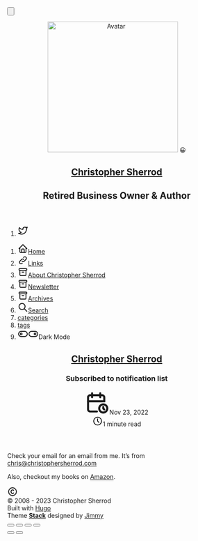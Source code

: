 <!doctype html><html lang=en dir=ltr><head><meta charset=utf-8><meta name=viewport content="width=device-width,initial-scale=1"><meta name=description content="Subscribed to notification list"><title>Christopher Sherrod</title><link rel=canonical href=https://christophersherrod.com/subscribed/><link rel=stylesheet href=/scss/style.min.8191399262444ab68b72a18c97392f5349be20a1615d77445be51e974c144cff.css><meta property="og:title" content="Christopher Sherrod"><meta property="og:description" content="Subscribed to notification list"><meta property="og:url" content="https://christophersherrod.com/subscribed/"><meta property="og:site_name" content="Christopher Sherrod"><meta property="og:type" content="article"><meta property="article:section" content><meta property="article:published_time" content="2022-11-23T09:00:00-06:00"><meta property="article:modified_time" content="2022-11-23T09:00:00-06:00"><meta name=twitter:title content="Christopher Sherrod"><meta name=twitter:description content="Subscribed to notification list"><link rel="shortcut icon" href=%3clink%20/%20abs%20url%3e><script async src="https://www.googletagmanager.com/gtag/js?id=G-JZPN0Q5H4L"></script>
<script>var doNotTrack=!1;if(!doNotTrack){window.dataLayer=window.dataLayer||[];function gtag(){dataLayer.push(arguments)}gtag("js",new Date),gtag("config","G-JZPN0Q5H4L",{anonymize_ip:!1})}</script></head><body class=article-page><script>(function(){const e="StackColorScheme";localStorage.getItem(e)||localStorage.setItem(e,"auto")})()</script><script>(function(){const t="StackColorScheme",e=localStorage.getItem(t),n=window.matchMedia("(prefers-color-scheme: dark)").matches===!0;e=="dark"||e==="auto"&&n?document.documentElement.dataset.scheme="dark":document.documentElement.dataset.scheme="light"})()</script><div class="container main-container flex on-phone--column extended"><aside class="sidebar left-sidebar sticky"><button class="hamburger hamburger--spin" type=button id=toggle-menu aria-label="Toggle Menu">
<span class=hamburger-box><span class=hamburger-inner></span></span></button><header><figure class=site-avatar><a href=/><img src=/images/avatar_hudbaf69c55d421a96b2b2e50ac5713f58_35016_300x0_resize_q75_h2_box_2.webp width=300 height=300 class=site-logo loading=lazy alt=Avatar></a>
<span class=emoji>😀</span></figure><div class=site-meta><h1 class=site-name><a href=/>Christopher Sherrod</a></h1><h2 class=site-description>Retired Business Owner & Author</h2></div></header><ol class=social-menu><li><a href=https://pkm.social/@chris target=_blank title=Mastodon rel=me><svg xmlns="http://www.w3.org/2000/svg" class="icon icon-tabler icon-tabler-brand-twitter" width="24" height="24" viewBox="0 0 24 24" stroke-width="2" stroke="currentcolor" fill="none" stroke-linecap="round" stroke-linejoin="round"><path stroke="none" d="M0 0h24v24H0z" fill="none"/><path d="M22 4.01c-1 .49-1.98.689-3 .99-1.121-1.265-2.783-1.335-4.38-.737S11.977 6.323 12 8v1c-3.245.083-6.135-1.395-8-4 0 0-4.182 7.433 4 11-1.872 1.247-3.739 2.088-6 2 3.308 1.803 6.913 2.423 10.034 1.517 3.58-1.04 6.522-3.723 7.651-7.742a13.84 13.84.0 00.497-3.753C20.18 7.773 21.692 5.25 22 4.009z"/></svg></a></li></ol><ol class=menu id=main-menu><li><a href=/><svg xmlns="http://www.w3.org/2000/svg" class="icon icon-tabler icon-tabler-home" width="24" height="24" viewBox="0 0 24 24" stroke-width="2" stroke="currentcolor" fill="none" stroke-linecap="round" stroke-linejoin="round"><path stroke="none" d="M0 0h24v24H0z"/><polyline points="5 12 3 12 12 3 21 12 19 12"/><path d="M5 12v7a2 2 0 002 2h10a2 2 0 002-2v-7"/><path d="M9 21v-6a2 2 0 012-2h2a2 2 0 012 2v6"/></svg><span>Home</span></a></li><li><a href=/links/><svg xmlns="http://www.w3.org/2000/svg" class="icon icon-tabler icon-tabler-link" width="24" height="24" viewBox="0 0 24 24" stroke-width="2" stroke="currentcolor" fill="none" stroke-linecap="round" stroke-linejoin="round"><path stroke="none" d="M0 0h24v24H0z"/><path d="M10 14a3.5 3.5.0 005 0l4-4a3.5 3.5.0 00-5-5l-.5.5"/><path d="M14 10a3.5 3.5.0 00-5 0l-4 4a3.5 3.5.0 005 5l.5-.5"/></svg><span>Links</span></a></li><li><a href=/bio/><svg xmlns="http://www.w3.org/2000/svg" class="icon icon-tabler icon-tabler-archive" width="24" height="24" viewBox="0 0 24 24" stroke-width="2" stroke="currentcolor" fill="none" stroke-linecap="round" stroke-linejoin="round"><path stroke="none" d="M0 0h24v24H0z"/><rect x="3" y="4" width="18" height="4" rx="2"/><path d="M5 8v10a2 2 0 002 2h10a2 2 0 002-2V8"/><line x1="10" y1="12" x2="14" y2="12"/></svg><span>About Christopher Sherrod</span></a></li><li><a href=/newsletter/><svg xmlns="http://www.w3.org/2000/svg" class="icon icon-tabler icon-tabler-archive" width="24" height="24" viewBox="0 0 24 24" stroke-width="2" stroke="currentcolor" fill="none" stroke-linecap="round" stroke-linejoin="round"><path stroke="none" d="M0 0h24v24H0z"/><rect x="3" y="4" width="18" height="4" rx="2"/><path d="M5 8v10a2 2 0 002 2h10a2 2 0 002-2V8"/><line x1="10" y1="12" x2="14" y2="12"/></svg><span>Newsletter</span></a></li><li><a href=/archives/><svg xmlns="http://www.w3.org/2000/svg" class="icon icon-tabler icon-tabler-archive" width="24" height="24" viewBox="0 0 24 24" stroke-width="2" stroke="currentcolor" fill="none" stroke-linecap="round" stroke-linejoin="round"><path stroke="none" d="M0 0h24v24H0z"/><rect x="3" y="4" width="18" height="4" rx="2"/><path d="M5 8v10a2 2 0 002 2h10a2 2 0 002-2V8"/><line x1="10" y1="12" x2="14" y2="12"/></svg><span>Archives</span></a></li><li><a href=/search/><svg xmlns="http://www.w3.org/2000/svg" class="icon icon-tabler icon-tabler-search" width="24" height="24" viewBox="0 0 24 24" stroke-width="2" stroke="currentcolor" fill="none" stroke-linecap="round" stroke-linejoin="round"><path stroke="none" d="M0 0h24v24H0z"/><circle cx="10" cy="10" r="7"/><line x1="21" y1="21" x2="15" y2="15"/></svg><span>Search</span></a></li><li><a href=/categories/><span>categories</span></a></li><li><a href=/tags/><span>tags</span></a></li><div class=menu-bottom-section><li id=dark-mode-toggle><svg xmlns="http://www.w3.org/2000/svg" class="icon icon-tabler icon-tabler-toggle-left" width="24" height="24" viewBox="0 0 24 24" stroke-width="2" stroke="currentcolor" fill="none" stroke-linecap="round" stroke-linejoin="round"><path stroke="none" d="M0 0h24v24H0z"/><circle cx="8" cy="12" r="2"/><rect x="2" y="6" width="20" height="12" rx="6"/></svg><svg xmlns="http://www.w3.org/2000/svg" class="icon icon-tabler icon-tabler-toggle-right" width="24" height="24" viewBox="0 0 24 24" stroke-width="2" stroke="currentcolor" fill="none" stroke-linecap="round" stroke-linejoin="round"><path stroke="none" d="M0 0h24v24H0z"/><circle cx="16" cy="12" r="2"/><rect x="2" y="6" width="20" height="12" rx="6"/></svg><span>Dark Mode</span></li></div></ol></aside><main class="main full-width"><article class=main-article><header class=article-header><div class=article-details><div class=article-title-wrapper><h2 class=article-title><a href=/subscribed/>Christopher Sherrod</a></h2><h3 class=article-subtitle>Subscribed to notification list</h3></div><footer class=article-time><div><svg xmlns="http://www.w3.org/2000/svg" class="icon icon-tabler icon-tabler-calendar-time" width="56" height="56" viewBox="0 0 24 24" stroke-width="2" stroke="currentcolor" fill="none" stroke-linecap="round" stroke-linejoin="round"><path stroke="none" d="M0 0h24v24H0z"/><path d="M11.795 21H5a2 2 0 01-2-2V7a2 2 0 012-2h12a2 2 0 012 2v4"/><circle cx="18" cy="18" r="4"/><path d="M15 3v4"/><path d="M7 3v4"/><path d="M3 11h16"/><path d="M18 16.496V18l1 1"/></svg><time class=article-time--published>Nov 23, 2022</time></div><div><svg xmlns="http://www.w3.org/2000/svg" class="icon icon-tabler icon-tabler-clock" width="24" height="24" viewBox="0 0 24 24" stroke-width="2" stroke="currentcolor" fill="none" stroke-linecap="round" stroke-linejoin="round"><path stroke="none" d="M0 0h24v24H0z"/><circle cx="12" cy="12" r="9"/><polyline points="12 7 12 12 15 15"/></svg><time class=article-time--reading>1 minute read</time></div></footer></div></header><section class=article-content><p>Check your email for an email from me. It’s from <a class=link href=mailto:chris@christophersherrod.com>chris@christophersherrod.com</a></p><p>Also, checkout my books on <a class=link href="https://www.amazon.com/Christopher-Sherrod/e/B008NW0ADO?ref=sr_ntt_srch_lnk_3&amp;qid=1650396627&amp;sr=8-3" target=_blank rel=noopener>Amazon</a>.</p></section><footer class=article-footer><section class=article-copyright><svg xmlns="http://www.w3.org/2000/svg" class="icon icon-tabler icon-tabler-copyright" width="24" height="24" viewBox="0 0 24 24" stroke-width="2" stroke="currentcolor" fill="none" stroke-linecap="round" stroke-linejoin="round"><path stroke="none" d="M0 0h24v24H0z"/><circle cx="12" cy="12" r="9"/><path d="M14.5 9a3.5 4 0 100 6"/></svg><span></span></section></footer></article><script src=https://utteranc.es/client.js repo issue-term=pathname crossorigin=anonymous async></script><style>.utterances{max-width:unset}</style><script>function setUtterancesTheme(e){let t=document.querySelector(".utterances iframe");t&&t.contentWindow.postMessage({type:"set-theme",theme:`github-${e}`},"https://utteranc.es")}addEventListener("message",e=>{if(e.origin!=="https://utteranc.es")return;setUtterancesTheme(document.documentElement.dataset.scheme)}),window.addEventListener("onColorSchemeChange",e=>{setUtterancesTheme(e.detail)})</script><footer class=site-footer><section class=copyright>&copy;
2008 -
2023 Christopher Sherrod</section><section class=powerby>Built with <a href=https://gohugo.io/ target=_blank rel=noopener>Hugo</a><br>Theme <b><a href=https://github.com/CaiJimmy/hugo-theme-stack target=_blank rel=noopener data-version=3.16.0>Stack</a></b> designed by <a href=https://jimmycai.com target=_blank rel=noopener>Jimmy</a></section></footer><div class=pswp tabindex=-1 role=dialog aria-hidden=true><div class=pswp__bg></div><div class=pswp__scroll-wrap><div class=pswp__container><div class=pswp__item></div><div class=pswp__item></div><div class=pswp__item></div></div><div class="pswp__ui pswp__ui--hidden"><div class=pswp__top-bar><div class=pswp__counter></div><button class="pswp__button pswp__button--close" title="Close (Esc)"></button>
<button class="pswp__button pswp__button--share" title=Share></button>
<button class="pswp__button pswp__button--fs" title="Toggle fullscreen"></button>
<button class="pswp__button pswp__button--zoom" title="Zoom in/out"></button><div class=pswp__preloader><div class=pswp__preloader__icn><div class=pswp__preloader__cut><div class=pswp__preloader__donut></div></div></div></div></div><div class="pswp__share-modal pswp__share-modal--hidden pswp__single-tap"><div class=pswp__share-tooltip></div></div><button class="pswp__button pswp__button--arrow--left" title="Previous (arrow left)"></button>
<button class="pswp__button pswp__button--arrow--right" title="Next (arrow right)"></button><div class=pswp__caption><div class=pswp__caption__center></div></div></div></div></div><script src=https://cdn.jsdelivr.net/npm/photoswipe@4.1.3/dist/photoswipe.min.js integrity="sha256-ePwmChbbvXbsO02lbM3HoHbSHTHFAeChekF1xKJdleo=" crossorigin=anonymous defer></script><script src=https://cdn.jsdelivr.net/npm/photoswipe@4.1.3/dist/photoswipe-ui-default.min.js integrity="sha256-UKkzOn/w1mBxRmLLGrSeyB4e1xbrp4xylgAWb3M42pU=" crossorigin=anonymous defer></script><link rel=stylesheet href=https://cdn.jsdelivr.net/npm/photoswipe@4.1.3/dist/default-skin/default-skin.min.css crossorigin=anonymous><link rel=stylesheet href=https://cdn.jsdelivr.net/npm/photoswipe@4.1.3/dist/photoswipe.min.css crossorigin=anonymous></main></div><script src=https://cdn.jsdelivr.net/npm/node-vibrant@3.1.6/dist/vibrant.min.js integrity="sha256-awcR2jno4kI5X0zL8ex0vi2z+KMkF24hUW8WePSA9HM=" crossorigin=anonymous></script><script type=text/javascript src=/ts/main.js defer></script>
<script>(function(){const e=document.createElement("link");e.href="https://fonts.googleapis.com/css2?family=Lato:wght@300;400;700&display=swap",e.type="text/css",e.rel="stylesheet",document.head.appendChild(e)})()</script></body></html>